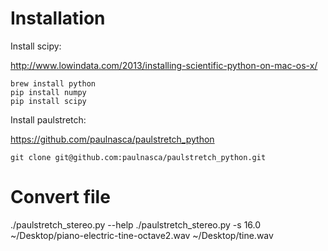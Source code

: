 # Installation

Install scipy:

http://www.lowindata.com/2013/installing-scientific-python-on-mac-os-x/

    brew install python
    pip install numpy
    pip install scipy

Install paulstretch:

https://github.com/paulnasca/paulstretch_python

    git clone git@github.com:paulnasca/paulstretch_python.git

# Convert file

./paulstretch_stereo.py --help
./paulstretch_stereo.py -s 16.0 ~/Desktop/piano-electric-tine-octave2.wav ~/Desktop/tine.wav

